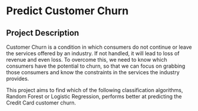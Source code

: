 # Predict Customer Churn

## Project Description
Customer Churn is a condition in which consumers do not continue or leave the services offered by an industry. If not handled, it will lead to loss of revenue and even loss. To overcome this, we need to know which consumers have the potential to churn, so that we can focus on grabbing those consumers and know the constraints in the services the industry provides.

This project aims to find which of the following classification algorithms, Random Forest or Logistic Regression, performs better at predicting the Credit Card customer churn.  

